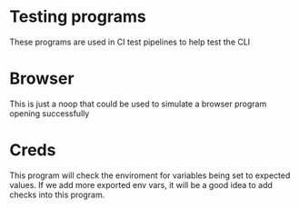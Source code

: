 # Testing programs

These programs are used in CI test pipelines to help test the CLI

# Browser

This is just a noop that could be used to simulate a browser program opening successfully

# Creds

This program will check the enviroment for variables being set to expected values.
If we add more exported env vars, it will be a good idea to add checks into this program.
